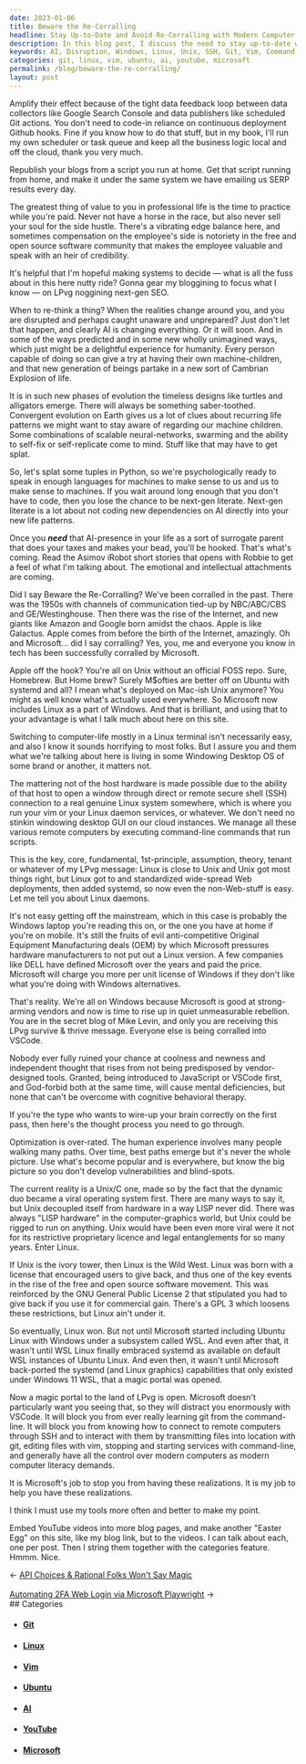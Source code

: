 ```yaml
---
date: 2023-01-06
title: Beware the Re-Corralling
headline: Stay Up-to-Date and Avoid Re-Corralling with Modern Computer Technology
description: In this blog post, I discuss the need to stay up-to-date with the latest technological advancements and the potential for AI to disrupt our lives. To prevent becoming too reliant on AI, I suggest running scripts from home to republish blogs and switching to Linux or Unix systems instead of Windows. I also provide tips on how to use modern computer technology, such as connecting to remote computers through SSH, transmitting files with git, editing files with vim, and controlling servicew with the CLI.
keywords: AI, Disruption, Windows, Linux, Unix, SSH, Git, Vim, Command-Line, Ubuntu, VSCode, YouTube, Easter Egg
categories: git, linux, vim, ubuntu, ai, youtube, microsoft
permalink: /blog/beware-the-re-corralling/
layout: post
---
```



Amplify their effect because of the tight data feedback loop between data
collectors like Google Search Console and data publishers like scheduled Git
actions. You don't need to code-in reliance on continuous deployment Github
hooks. Fine if you know how to do that stuff, but in my book, I'll run my own
scheduler or task queue and keep all the business logic local and off the
cloud, thank you very much.

Republish your blogs from a script you run at home. Get that script running
from home, and make it under the same system we have emailing us SERP results
every day.

The greatest thing of value to you in professional life is the time to practice
while you're paid. Never not have a horse in the race, but also never sell your
soul for the side hustle. There's a vibrating edge balance here, and sometimes
compensation on the employee's side is notoriety in the free and open source
software community that makes the employee valuable and speak with an heir of
credibility.

It's helpful that I'm hopeful making systems to decide — what is all the fuss
about in this here nutty ride? Gonna gear my bloggining to focus what I know —
on LPvg noggining next-gen SEO.

When to re-think a thing? When the realities change around you, and you are
disrupted and perhaps caught unaware and unprepared? Just don't let that
happen, and clearly AI is changing everything. Or it will soon. And in some of
the ways predicted and in some new wholly unimagined ways, which just might be
a delightful experience for humanity. Every person capable of doing so can give
a try at having their own machine-children, and that new generation of beings
partake in a new sort of Cambrian Explosion of life.

It is in such new phases of evolution the timeless designs like turtles and
alligators emerge. There will always be something saber-toothed. Convergent
evolution on Earth gives us a lot of clues about recurring life patterns we
might want to stay aware of regarding our machine children. Some combinations
of scalable neural-networks, swarming and the ability to self-fix or
self-replicate come to mind. Stuff like that may have to get splat.

So, let's splat some tuples in Python, so we're psychologically ready to speak
in enough languages for machines to make sense to us and us to make sense to
machines. If you wait around long enough that you don't have to code, then you
lose the chance to be next-gen literate. Next-gen literate is a lot about not
coding new dependencies on AI directly into your new life patterns.

Once you ***need*** that AI-presence in your life as a sort of surrogate parent
that does your taxes and makes your bead, you'll be hooked. That's what's
coming. Read the Asimov iRobot short stories that opens with Robbie to get a
feel of what I'm talking about. The emotional and intellectual attachments are
coming.

Did I say Beware the Re-Corralling? We've been corralled in the past. There was
the 1950s with channels of communication tied-up by NBC/ABC/CBS and
GE/Westinghouse. Then there was the rise of the Internet, and new giants like
Amazon and Google born amidst the chaos. Apple is like Galactus. Apple comes
from before the birth of the Internet, amazingly. Oh and Microsoft... did I say
corralling? Yes, you, me and everyone you know in tech has been successfully
corralled by Microsoft.

Apple off the hook? You're all on Unix without an official FOSS repo. Sure,
Homebrew. But Home brew? Surely M$ofties are better off on Ubuntu with systemd
and all? I mean what's deployed on Mac-ish Unix anymore? You might as well know
what's actually used everywhere. So Microsoft now includes Linux as a part of
Windows. And that is brilliant, and using that to your advantage is what I talk
much about here on this site.

Switching to computer-life mostly in a Linux terminal isn't necessarily easy,
and also I know it sounds horrifying to most folks. But I assure you and them
what we're talking about here is living in some Windowing Desktop OS of some
brand or another, it matters not.

The mattering not of the host hardware is made possible due to the ability of
that host to open a window through direct or remote secure shell (SSH)
connection to a real genuine Linux system somewhere, which is where you run
your vim or your Linux daemon services, or whatever. We don't need no stinkin
windowing desktop GUI on our cloud instances. We manage all these various
remote computers by executing command-line commands that run scripts.

This is the key, core, fundamental, 1st-principle, assumption, theory, tenant
or whatever of my LPvg message: Linux is close to Unix and Unix got most things
right, but Linux got to and standardized wide-spread Web deployments, then
added systemd, so now even the non-Web-stuff is easy. Let me tell you about
Linux daemons.

It's not easy getting off the mainstream, which in this case is probably the
Windows laptop you're reading this on, or the one you have at home if you're on
mobile. It's still the fruits of evil anti-competitive Original Equipment
Manufacturing deals (OEM) by which Microsoft pressures hardware manufacturers
to not put out a Linux version. A few companies like DELL have defined
Microsoft over the years and paid the price. Microsoft will charge you more per
unit license of Windows if they don't like what you're doing with Windows
alternatives.

That's reality. We're all on Windows because Microsoft is good at strong-arming
vendors and now is time to rise up in quiet unmeasurable rebellion. You are in
the secret blog of Mike Levin, and only you are receiving this LPvg survive &
thrive message. Everyone else is being corralled into VSCode.

Nobody ever fully ruined your chance at coolness and newness and independent
thought that rises from not being predisposed by vendor-designed tools.
Granted, being introduced to JavaScript or VSCode first, and God-forbid both at
the same time, will cause mental deficiencies, but none that can't be overcome
with cognitive behavioral therapy.

If you're the type who wants to wire-up your brain correctly on the first pass,
then here's the thought process you need to go through.

Optimization is over-rated. The human experience involves many people walking
many paths. Over time, best paths emerge but it's never the whole picture. Use
what's become popular and is everywhere, but know the big picture so you don't
develop vulnerabilities and blind-spots.

The current reality is a Unix/C one, made so by the fact that the dynamic duo
became a viral operating system first. There are many ways to say it, but Unix
decoupled itself from hardware in a way LISP never did. There was always "LISP
hardware" in the computer-graphics world, but Unix could be rigged to run on
anything. Unix would have been even more viral were it not for its restrictive
proprietary licence and legal entanglements for so many years. Enter Linux.


If Unix is the ivory tower, then Linux is the Wild West. Linux was born with a
license that encouraged users to give back, and thus one of the key events in
the rise of the free and open source software movement. This was reinforced by
the GNU General Public License 2 that stipulated you had to give back if you
use it for commercial gain. There's a GPL 3 which loosens these restrictions,
but Linux ain't under it.

So eventually, Linux won. But not until Microsoft started including Ubuntu
Linux with Windows under a subsystem called WSL. And even after that, it wasn't
until WSL Linux finally embraced systemd as available on default WSL instances
of Ubuntu Linux. And even then, it wasn't until Microsoft back-ported the
systemd (and Linux graphics) capabilities that only existed under Windows 11
WSL, that a magic portal was opened.

Now a magic portal to the land of LPvg is open. Microsoft doesn't particularly
want you seeing that, so they will distract you enormously with VSCode. It will
block you from ever really learning git from the command-line. It will block
you from knowing how to connect to remote computers through SSH and to interact
with them by transmitting files into location with git, editing files with vim,
stopping and starting services with command-line, and generally have all the
control over modern computers as modern computer literacy demands.

It is Microsoft's job to stop you from having these realizations. It is my job
to help you have these realizations.

I think I must use my tools more often and better to make my point.

Embed YouTube videos into more blog pages, and make another "Easter Egg" on
this site, like my blog link, but to the videos. I can talk about each, one per
post. Then I string them together with the categories feature. Hmmm. Nice.


<div class="arrow-links"><div class="post-nav-prev"><span class="arrow">&larr;&nbsp;</span><a href="/blog/api-choices-rational-folks-won-t-say-magic/">API Choices & Rational Folks Won't Say Magic</a></div> &nbsp; <div class="post-nav-next"><a href="/blog/automating-2fa-web-login-via-microsoft-playwright/">Automating 2FA Web Login via Microsoft Playwright</a><span class="arrow">&nbsp;&rarr;</span></div></div>
## Categories

<ul>
<li><h4><a href='/git/'>Git</a></h4></li>
<li><h4><a href='/linux/'>Linux</a></h4></li>
<li><h4><a href='/vim/'>Vim</a></h4></li>
<li><h4><a href='/ubuntu/'>Ubuntu</a></h4></li>
<li><h4><a href='/ai/'>AI</a></h4></li>
<li><h4><a href='/youtube/'>YouTube</a></h4></li>
<li><h4><a href='/microsoft/'>Microsoft</a></h4></li></ul>